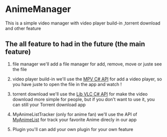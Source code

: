 # AnimeManager
This is a simple video manager with video player build-in ,torrent download and other feature

## The all feature to had in the future (the main feature)

1. file manager
we'll add a file manager for add, remove, move or juste see the file

2. video player build-in
we'll use the [MPV C# API](https://github.com/hudec117/Mpv.NET-lib-) for add a video player, 
so you have juste to open the file in the app and watch !

3. torrent download
we'll use the [Lib VLC C# API](https://github.com/videolan/libvlcsharp) for make the video download more simple for people, 
but if you don't want to use it, you can still your Torrent download app

4. MyAnimeListTracker (only for anime fan)
we'll use the API of [MyAnimeList](https://myanimelist.net/apiconfig/references/api/v2) for track your favorite Anime direcly in our app

5. Plugin
you'll can add your own plugin for your own feature

